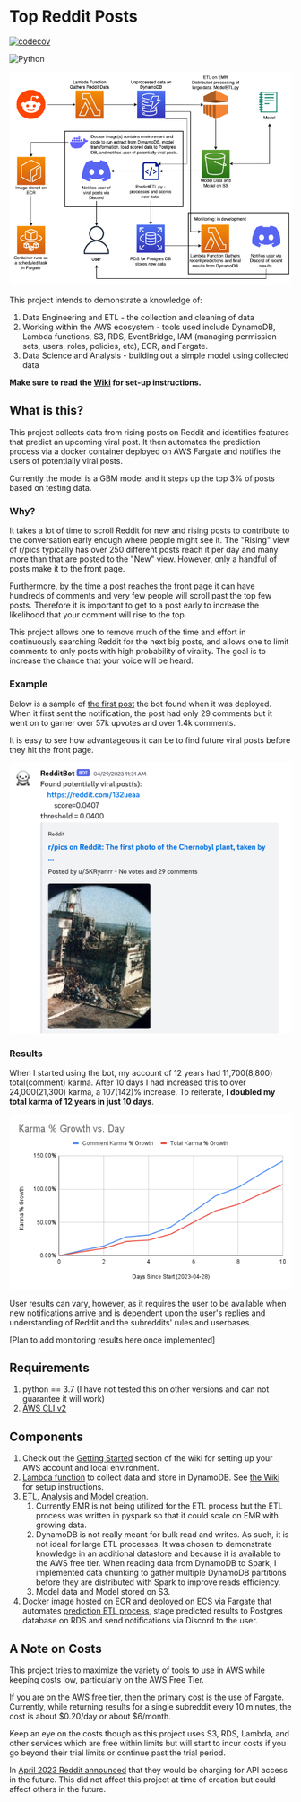# Top Reddit Posts

[![codecov](https://codecov.io/gh/kennethjmyers/Top-Reddit-Posts/branch/main/graph/badge.svg?token=ACZEU30AHM)](https://codecov.io/gh/kennethjmyers/Top-Reddit-Posts)

![Python](https://img.shields.io/badge/python-3.7-blue.svg) 

![](./images/architecture-diagram.png)

This project intends to demonstrate a knowledge of:

1. Data Engineering and ETL - the collection and cleaning of data
2. Working within the AWS ecosystem - tools used include DynamoDB, Lambda functions, S3, RDS, EventBridge, IAM (managing permission sets, users, roles, policies, etc), ECR, and Fargate.
3. Data Science and Analysis - building out a simple model using collected data

**Make sure to read the [Wiki](https://github.com/kennethjmyers/Top-Reddit-Posts/wiki) for set-up instructions.**

## What is this?

This project collects data from rising posts on Reddit and identifies features that predict an upcoming viral post. It then automates the prediction process via a docker container deployed on AWS Fargate and notifies the users of potentially viral posts. 

Currently the model is a GBM model and it steps up the top 3% of posts based on testing data.

### Why? 

It takes a lot of time to scroll Reddit for new and rising posts to contribute to the conversation early enough where people might see it. The "Rising" view of r/pics typically has over 250 different posts reach it per day and many more than that are posted to the "New" view. However, only a handful of posts make it to the front page. 

Furthermore, by the time a post reaches the front page it can have hundreds of comments and very few people will scroll past the top few posts. Therefore it is important to get to a post early to increase the likelihood that your comment will rise to the top.

This project allows one to remove much of the time and effort in continuously searching Reddit for the next big posts, and allows one to limit comments to only posts with high probability of virality. The goal is to increase the chance that your voice will be heard. 

### Example

Below is a sample of [the first post](https://www.reddit.com/r/pics/comments/132ueaa/the_first_photo_of_the_chernobyl_plant_taken_by/) the bot found when it was deployed. When it first sent the notification, the post had only 29 comments but it went on to garner over 57k upvotes and over 1.4k comments. 

It is easy to see how advantageous it can be to find future viral posts before they hit the front page.

![](./images/bot-example.png)

### Results

When I started using the bot, my account of 12 years had 11,700(8,800) total(comment) karma. After 10 days I had increased this to over 24,000(21,300) karma, a 107(142)% increase. To reiterate, **I doubled my total karma of 12 years in just 10 days**.

![](./images/Karma_pct_Growth_vs_Day.png)
 
 User results can vary, however, as it requires the user to be available when new notifications arrive and is dependent upon the user's replies and understanding of Reddit and the subreddits' rules and userbases.


[Plan to add monitoring results here once implemented]

## Requirements

1. python == 3.7 (I have not tested this on other versions and can not guarantee it will work)
2. [AWS CLI v2](https://docs.aws.amazon.com/cli/latest/userguide/getting-started-install.html)

## Components

1. Check out the [Getting Started](https://github.com/kennethjmyers/Top-Reddit-Posts/wiki/Getting-Started) section of the wiki for setting up your AWS account and local environment.
2. [Lambda function](./lambdaFunctions/getRedditDataFunction/) to collect data and store in DynamoDB. See [the Wiki](https://github.com/kennethjmyers/Top-Reddit-Posts/wiki/Lambda-Function---getRedditDataFunction) for setup instructions.
3. [ETL](model/ModelETL.py), [Analysis](./model/univariateAnalysis.ipynb) and [Model creation](model/model-GBM.ipynb). 
    1. Currently EMR is not being utilized for the ETL process but the ETL process was written in pyspark so that it could scale on EMR with growing data.  
    2. DynamoDB is not really meant for bulk read and writes. As such, it is not ideal for large ETL processes. It was chosen to demonstrate knowledge in an additional datastore and because it is available to the AWS free tier. When reading data from DynamoDB to Spark, I implemented data chunking to gather multiple DynamoDB partitions before they are distributed with Spark to improve reads efficiency.
    3. Model data and Model stored on S3.
4. [Docker image](model/Dockerfile) hosted on ECR and deployed on ECS via Fargate that automates [prediction ETL process](model/PredictETL.py), stage predicted results to Postgres database on RDS and send notifications via Discord to the user.

## A Note on Costs

This project tries to maximize the variety of tools to use in AWS while keeping costs low, particularly on the AWS Free Tier. 

If you are on the AWS free tier, then the primary cost is the use of Fargate. Currently, while returning results for a single subreddit every 10 minutes, the cost is about $0.20/day or about $6/month. 

Keep an eye on the costs though as this project uses S3, RDS, Lambda, and other services which are free within limits but will start to incur costs if you go beyond their trial limits or continue past the trial period.

In [April 2023 Reddit announced](https://www.nytimes.com/2023/04/18/technology/reddit-ai-openai-google.html) that they would be charging for API access in the future. This did not affect this project at time of creation but could affect others in the future.
